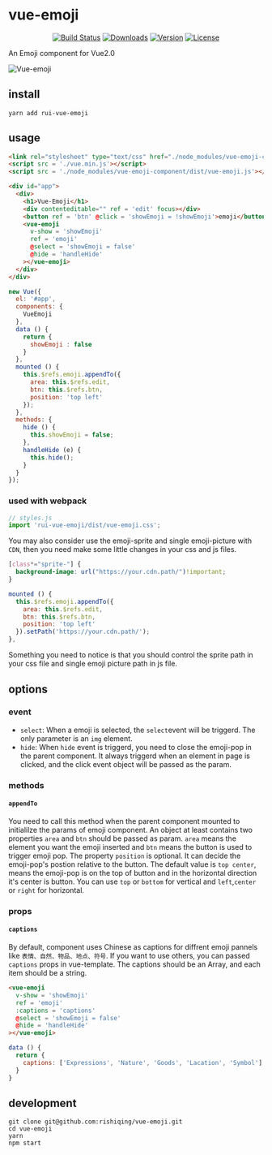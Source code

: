 # vue-emoji

<p align="center">
  <a href="https://travis-ci.org/rishiqing/rishiqing-deploy/builds"><img src="https://img.shields.io/travis/rishiqing/vue-emoji.svg" alt="Build Status"></a>
  <a href="https://www.npmjs.com/package/rui-vue-emoji"><img src="https://img.shields.io/npm/dt/rui-vue-emoji.svg" alt="Downloads"></a>
  <a href="https://www.npmjs.com/package/rui-vue-emoji"><img src="https://img.shields.io/npm/v/rui-vue-emoji.svg" alt="Version"></a>
  <a href="https://www.npmjs.com/package/rui-vue-emoji"><img src="https://img.shields.io/npm/l/rui-vue-emoji.svg" alt="License"></a>
  <br>
</p>

An Emoji component for Vue2.0


![Vue-emoji](https://camo.githubusercontent.com/a63545c2d6c885e1b8486fe27a4a3582404f1a7a/687474703a2f2f6f6d776b6a316739392e626b742e636c6f7564646e2e636f6d2f5675652d656d6f6a692e676966)

## install
```
yarn add rui-vue-emoji
```

## usage
```html
<link rel="stylesheet" type="text/css" href="./node_modules/vue-emoji-component/dist/vue-emoji.css">
<script src = './vue.min.js'></script>
<script src = './node_modules/vue-emoji-component/dist/vue-emoji.js'></script>
```
```html
<div id="app">
  <div>
    <h1>Vue-Emoji</h1>
    <div contenteditable="" ref = 'edit' focus></div>
    <button ref = 'btn' @click = 'showEmoji = !showEmoji'>emoji</button>
    <vue-emoji
      v-show = 'showEmoji'
      ref = 'emoji'
      @select = 'showEmoji = false'
      @hide = 'handleHide'
    ></vue-emoji>
  </div>
</div>
```

```js
new Vue({
  el: '#app',
  components: {
    VueEmoji
  },
  data () {
    return {
      showEmoji : false
    }
  },
  mounted () {
    this.$refs.emoji.appendTo({
      area: this.$refs.edit,
      btn: this.$refs.btn,
      position: 'top left'
    });
  },
  methods: {
    hide () {
      this.showEmoji = false;
    },
    handleHide (e) {
      this.hide();
    }
  }
});
```
### used with webpack

```js
// styles.js
import 'rui-vue-emoji/dist/vue-emoji.css';
```
You may also consider use the emoji-sprite and single emoji-picture with `CDN`, then you need make some little changes in your css and js files.

```css
[class*="sprite-"] {
  background-image: url("https://your.cdn.path/")!important;
}
```
```js
mounted () {
  this.$refs.emoji.appendTo({
    area: this.$refs.edit,
    btn: this.$refs.btn,
    position: 'top left'
  }).setPath('https://your.cdn.path/');
},
```
Something you need to notice is that you should control the sprite path in your css file and single emoji picture path in js file.

## options

### event
* `select`: When a emoji is selected, the `select`event will be triggerd. The only parameter is an `img` element.
* `hide`: When `hide` event is triggerd, you need to close the emoji-pop in the parent component. It always triggerd when an element in page is clicked, and the click event object will be passed as the param.

### methods

#### `appendTo`
You need to call this method when the parent component mounted to initialilze the params of emoji component. An object at least contains two properties `area` and `btn` should be passed as param. `area` means the element you want the emoji inserted and `btn` means the button is used to trigger emoji pop. The property `position` is optional. It can decide the emoji-pop's postion relative to the button. The default value is `top center`, means the emoji-pop is on the top of button and in the horizontal direction it's center is button. You can use `top` or `bottom` for vertical and `left`,`center` or `right` for horizontal.

### props

#### `captions`
By default, component uses Chinese as captions for diffrent emoji pannels like `表情、自然、物品、地点、符号`. If you want to use others, you can passed `captions` props in vue-template. The captions should be an Array, and each item should be a string.
```html
<vue-emoji
  v-show = 'showEmoji'
  ref = 'emoji'
  :captions = 'captions'
  @select = 'showEmoji = false'
  @hide = 'handleHide'
></vue-emoji>
```
```js
data () {
  return {
    captions: ['Expressions', 'Nature', 'Goods', 'Lacation', 'Symbol']
  }
}
```


## development
```
git clone git@github.com:rishiqing/vue-emoji.git
cd vue-emoji
yarn
npm start
```
